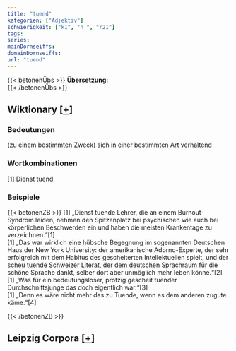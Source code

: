```yaml
---
title: "tuend"
kategorien: ["Adjektiv"]
schwierigkeit: ["k1", "h_", "r21"]
tags:
series:
mainDornseiffs:
domainDornseiffs:
url: "tuend"
---
```


{{< betonenÜbs >}}
**Übersetzung:**  
{{< /betonenÜbs >}}

## Wiktionary [[+](https://de.wiktionary.org/wiki/tuend)]

### Bedeutungen
(zu einem bestimmten Zweck) sich in einer bestimmten Art verhaltend  

### Wortkombinationen
[1] Dienst tuend  

### Beispiele
{{< betonenZB >}}
[1] „Dienst tuende Lehrer, die an einem Burnout-Syndrom leiden, nehmen den Spitzenplatz bei psychischen wie auch bei körperlichen Beschwerden ein und haben die meisten Krankentage zu verzeichnen.“[1]  
[1] „Das war wirklich eine hübsche Begegnung im sogenannten Deutschen Haus der New York University: der amerikanische Adorno-Experte, der sehr erfolgreich mit dem Habitus des gescheiterten Intellektuellen spielt, und der scheu tuende Schweizer Literat, der dem deutschen Sprachraum für die schöne Sprache dankt, selber dort aber unmöglich mehr leben könne.“[2]  
[1] „Was für ein bedeutungsloser, protzig gescheit tuender Durchschnittsjunge das doch eigentlich war.“[3]  
[1] „Denn es wäre nicht mehr das zu Tuende, wenn es dem anderen zugute käme.“[4]  

{{< /betonenZB >}}

## Leipzig Corpora [[+](https://corpora.uni-leipzig.de/en/res?word=tuend&corpusId=deu_newscrawl-public_2018)]

